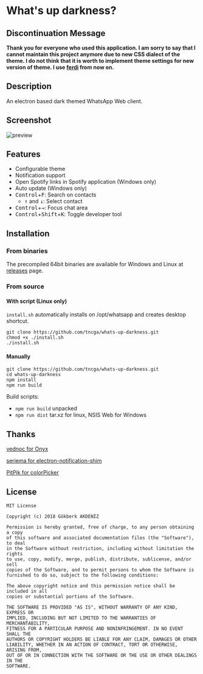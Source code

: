 
# What's up darkness?

## Discontinuation Message
__Thank you for everyone who used this application. I am sorry to say that I cannot maintain this project anymore due to new CSS dialect of the theme. I do not think that it is worth to implement theme settings for new version of theme. I use [ferdi](https://github.com/getferdi/ferdi) from now on.__

## Description
An electron based dark themed WhatsApp Web client.

## Screenshot
![preview](https://image.ibb.co/nhjj49/app.jpg)

## Features
 - Configurable theme
 - Notification support
 - Open Spotify links in Spotify application (Windows only)
 - Auto update (Windows only)
 - <kbd>Control</kbd>+<kbd>F</kbd>: Search on contacts
	 - <kbd>↑</kbd> and <kbd>↓</kbd>: Select contact
 - <kbd>Control</kbd>+<kbd>→</kbd>: Focus chat area
 - <kbd>Control</kbd>+<kbd>Shift</kbd>+<kbd>K</kbd>: Toggle developer tool


## Installation
### From binaries
The precompiled 64bit binaries are available for Windows and Linux at [releases](https://github.com/tncga/whats-up-darkness/releases/latest) page.

### From source
#### With script (Linux only)
`install.sh` automatically installs on /opt/whatsapp and creates desktop shortcut.

	git clone https://github.com/tncga/whats-up-darkness.git
	chmod +x ./install.sh
	./install.sh

#### Manually
	git clone https://github.com/tncga/whats-up-darkness.git
	cd whats-up-darkness
	npm install
	npm run build

Build scripts:
- `npm run build` unpacked
- `npm run dist` tar.xz for linux, NSIS Web for Windows

	
## Thanks
[vednoc for Onyx](https://github.com/vednoc/onyx)

[seriema for electron-notification-shim](https://github.com/seriema/electron-notification-shim)

[PitPik for colorPicker](https://github.com/PitPik/colorPicker)

## License

	MIT License

	Copyright (c) 2018 Gökberk AKDENİZ

	Permission is hereby granted, free of charge, to any person obtaining a copy
	of this software and associated documentation files (the "Software"), to deal
	in the Software without restriction, including without limitation the rights
	to use, copy, modify, merge, publish, distribute, sublicense, and/or sell
	copies of the Software, and to permit persons to whom the Software is
	furnished to do so, subject to the following conditions:

	The above copyright notice and this permission notice shall be included in all
	copies or substantial portions of the Software.

	THE SOFTWARE IS PROVIDED "AS IS", WITHOUT WARRANTY OF ANY KIND, EXPRESS OR
	IMPLIED, INCLUDING BUT NOT LIMITED TO THE WARRANTIES OF MERCHANTABILITY,
	FITNESS FOR A PARTICULAR PURPOSE AND NONINFRINGEMENT. IN NO EVENT SHALL THE
	AUTHORS OR COPYRIGHT HOLDERS BE LIABLE FOR ANY CLAIM, DAMAGES OR OTHER
	LIABILITY, WHETHER IN AN ACTION OF CONTRACT, TORT OR OTHERWISE, ARISING FROM,
	OUT OF OR IN CONNECTION WITH THE SOFTWARE OR THE USE OR OTHER DEALINGS IN THE
	SOFTWARE.
